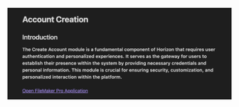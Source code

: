 ![](https://github.com/Fx-Professional-Services/HorizonDocs/blob/main/assets/Screenshot%202024-04-07%20at%2016.18.12.png)